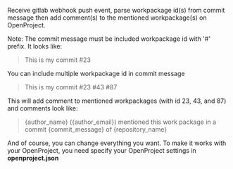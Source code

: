 Receive gitlab webhook push event, parse workpackage id(s) from commit message then add comment(s) to the mentioned workpackage(s) on OpenProject.

Note:
The commit message must be included workpackage id with '#' prefix. It looks like:

> This is my commit #23


You can include multiple workpackage id in commit message
> This is my commit #23 #43 #87

This will add comment to mentioned workpackages (with id 23, 43, and 87) and comments look like:
> {author_name} ({author_email}) mentioned this work package in a commit {commit_message} of {repository_name}

And of course, you can change everything you want.
To make it works with your OpenProject, you need specify your OpenProject settings in **openproject.json**
